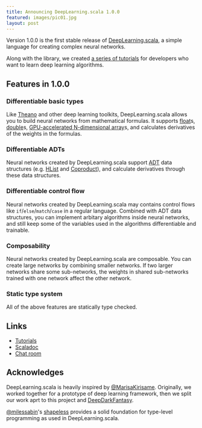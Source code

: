 ```yaml
---
title: Announcing DeepLearning.scala 1.0.0
featured: images/pic01.jpg
layout: post
---
```


Version 1.0.0 is the first stable release of [DeepLearning.scala](http://deeplearning.thoughtworks.school/), a simple language for creating complex neural networks.

Along with the library, we created [a series of tutorials](http://deeplearning.thoughtworks.school/doc/) for developers who want to learn deep learning algorithms.

## Features in 1.0.0

### Differentiable basic types

Like [Theano](http://deeplearning.net/software/theano/) and other deep learning toolkits, DeepLearning.scala allows you to build neural networks from mathematical formulas. It supports [float](https://javadoc.io/page/com.thoughtworks.deeplearning/unidoc_2.11/1.0.0/com/thoughtworks/deeplearning/DifferentiableFloat$.html)s, [double](https://javadoc.io/page/com.thoughtworks.deeplearning/unidoc_2.11/1.0.0/com/thoughtworks/deeplearning/DifferentiableDouble$.html)s, [GPU-accelerated N-dimensional array](https://javadoc.io/page/com.thoughtworks.deeplearning/unidoc_2.11/1.0.0/com/thoughtworks/deeplearning/DifferentiableINDArray$.html)s, and calculates derivatives of the weights in the formulas.

### Differentiable ADTs

Neural networks created by DeepLearning.scala support [ADT](https://en.wikipedia.org/wiki/Algebraic_data_type) data structures (e.g. [HList](https://javadoc.io/page/com.thoughtworks.deeplearning/unidoc_2.11/1.0.0/com/thoughtworks/deeplearning/DifferentiableHList$.html) and [Coproduct](https://javadoc.io/page/com.thoughtworks.deeplearning/unidoc_2.11/1.0.0/com/thoughtworks/deeplearning/DifferentiableCoproduct$.html)), and calculate derivatives through these data structures.

### Differentiable control flow

Neural networks created by DeepLearning.scala may contains control flows like `if`/`else`/`match`/`case` in a regular language. Combined with ADT data structures, you can implement arbitary algorithms inside neural networks, and still keep some of the variables used in the algorithms differentiable and trainable.

### Composability

Neural networks created by DeepLearning.scala are composable. You can create large networks by combining smaller networks. If two larger networks share some sub-networks, the weights in shared sub-networks trained with one network affect the other network.

### Static type system

All of the above features are statically type checked.

## Links

* [Tutorials](https://thoughtworksinc.github.io/DeepLearning.scala/doc/)
* [Scaladoc](https://javadoc.io/page/com.thoughtworks.deeplearning/unidoc_2.11/1.0.0/com/thoughtworks/deeplearning/package.html)
* [Chat room](https://gitter.im/ThoughtWorksInc/DeepLearning.scala)

## Acknowledges

DeepLearning.scala is heavily inspired by [@MarisaKirisame](https://github.com/MarisaKirisame). Originally, we worked together for a prototype of deep learning framework, then we split our work aprt to this project and [DeepDarkFantasy](https://github.com/ThoughtWorksInc/DeepDarkFantasy).

[@milessabin](https://github.com/milessabin)'s [shapeless](https://github.com/milessabin/shapeless) provides a solid foundation for type-level programming as used in DeepLearning.scala.
